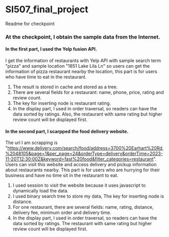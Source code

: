 # SI507_final_project
Readme for checkpoint
### At the checkpoint, I obtain the sample data from the Internet.
#### In the first part, I used the Yelp fusion API.
I get the information of restaurants with Yelp API with sample search term "pizza" and sample location "1851 Lake Lila Ln" so users can get the information of pizza restaurant nearby the location, this part is for users who have time to eat in the restaurant. 
1. The result is stored in cache and stored as a tree.
2. There are several fields for a restaurant: name, phone, price, rating and review count.
3. The key for inserting node is restaurant rating.
4. In the display part, I used in order traversal, so readers can have the data sorted by ratings. Also, the restaurant with same rating but higher review count will be displayed first.
#### In the second part, I scarpped the food delivery website. 
The url I am scrapping is "https://www.delivery.com/search/food/address=3700%20Earhart%20Rd,%2048105&page=1&per_page=24&orderType=delivery&orderTime=2023-11-20T12:30:00Z&keyword=fast%20food&filter_categories=restaurant". Users can visit this website and access delivery and pickup information about restaurants nearby. This part is for users who are hurrying for their business and have no time sit in the restaurant to eat.
1. I used session to visit the website because it uses javascript to dynamically load the data. 
2. I used binary search tree to store my data, The key for inserting node is distance.
3. For one restaurant, there are several fields: name, rating, distance, delivery fee, minimum order and delivery time.
4. In the display part, I used in order traversal, so readers can have the data sorted by ratings. The restaurant with same rating but higher review count will be displayed first.
